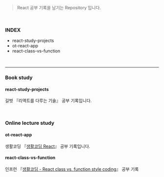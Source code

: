 > React 공부 기록을 남기는 Repository 입니다.

<br/>  

### INDEX
- react-study-projects  
- ot-react-app  
- react-class-vs-function  

<br/>

***

### Book study
#### react-study-projects
길벗 『리액트를 다루는 기술』 공부 기록입니다.

<br/>  

### Online lecture study
#### ot-react-app
생활코딩 『<a target="_blank" href="https://opentutorials.org/module/4058">생활코딩 React</a>』 공부 기록입니다.

#### react-class-vs-function
인프런 『<a target="_blank" href="https://www.inflearn.com/course/react-class-function-%EC%83%9D%ED%99%9C%EC%BD%94%EB%94%A9#">생활코딩 - React class vs. function style coding</a>』 공부 기록
